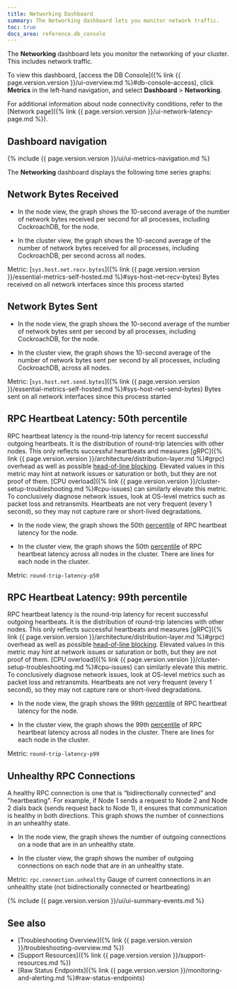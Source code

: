```yaml
---
title: Networking Dashboard
summary: The Networking dashboard lets you monitor network traffic.
toc: true
docs_area: reference.db_console
---
```


The **Networking** dashboard lets you monitor the networking of your cluster. This includes network traffic.

To view this dashboard, [access the DB Console]({% link {{ page.version.version }}/ui-overview.md %}#db-console-access), click **Metrics** in the left-hand navigation, and select **Dashboard** > **Networking**.

For additional information about node connectivity conditions, refer to the [Network page]({% link {{ page.version.version }}/ui-network-latency-page.md %}).

## Dashboard navigation

{% include {{ page.version.version }}/ui/ui-metrics-navigation.md %}

The **Networking** dashboard displays the following time series graphs:

## Network Bytes Received

- In the node view, the graph shows the 10-second average of the number of network bytes received per second for all processes, including CockroachDB, for the node.

- In the cluster view, the graph shows the 10-second average of the number of network bytes received for all processes, including CockroachDB, per second across all nodes.

Metric: [`sys.host.net.recv.bytes`]({% link {{ page.version.version }}/essential-metrics-self-hosted.md %}#sys-host-net-recv-bytes) Bytes received on all network interfaces since this process started

## Network Bytes Sent

- In the node view, the graph shows the 10-second average of the number of network bytes sent per second by all processes, including CockroachDB, for the node.

- In the cluster view, the graph shows the 10-second average of the number of network bytes sent per second by all processes, including CockroachDB, across all nodes.

Metric: [`sys.host.net.send.bytes`]({% link {{ page.version.version }}/essential-metrics-self-hosted.md %}#sys-host-net-send-bytes) Bytes sent on all network interfaces since this process started

## RPC Heartbeat Latency: 50th percentile

RPC heartbeat latency is the round-trip latency for recent successful outgoing heartbeats. It is the distribution of round-trip latencies with other nodes. This only reflects successful heartbeats and measures [gRPC]({% link {{ page.version.version }}/architecture/distribution-layer.md %}#grpc) overhead as well as possible [head-of-line blocking](https://wikipedia.org/wiki/Head-of-line_blocking). Elevated values in this metric may hint at network issues or saturation or both, but they are not proof of them. [CPU overload]({% link {{ page.version.version }}/cluster-setup-troubleshooting.md %}#cpu-issues) can similarly elevate this metric. To conclusively diagnose network issues, look at OS-level metrics such as packet loss and retransmits. Heartbeats are not very frequent (every 1 second), so they may not capture rare or short-lived degradations.

- In the node view, the graph shows the 50th [percentile](https://wikipedia.org/wiki/Percentile#The_normal_distribution_and_percentiles) of RPC heartbeat latency for the node.

- In the cluster view, the graph shows the 50th [percentile](https://wikipedia.org/wiki/Percentile#The_normal_distribution_and_percentiles) of RPC heartbeat latency across all nodes in the cluster. There are lines for each node in the cluster.

Metric: `round-trip-latency-p50`

## RPC Heartbeat Latency: 99th percentile

RPC heartbeat latency is the round-trip latency for recent successful outgoing heartbeats. It is the distribution of round-trip latencies with other nodes. This only reflects successful heartbeats and measures [gRPC]({% link {{ page.version.version }}/architecture/distribution-layer.md %}#grpc) overhead as well as possible [head-of-line blocking](https://wikipedia.org/wiki/Head-of-line_blocking). Elevated values in this metric may hint at network issues or saturation or both, but they are not proof of them. [CPU overload]({% link {{ page.version.version }}/cluster-setup-troubleshooting.md %}#cpu-issues) can similarly elevate this metric. To conclusively diagnose network issues, look at OS-level metrics such as packet loss and retransmits. Heartbeats are not very frequent (every 1 second), so they may not capture rare or short-lived degradations.

- In the node view, the graph shows the 99th [percentile](https://wikipedia.org/wiki/Percentile#The_normal_distribution_and_percentiles) of RPC heartbeat latency for the node.

- In the cluster view, the graph shows the 99th [percentile](https://wikipedia.org/wiki/Percentile#The_normal_distribution_and_percentiles) of RPC heartbeat latency across all nodes in the cluster. There are lines for each node in the cluster.

Metric: `round-trip-latency-p99`

## Unhealthy RPC Connections

A healthy RPC connection is one that is “bidirectionally connected” and "heartbeating". For example, if Node 1 sends a request to Node 2 and Node 2 dials back (sends request back to Node 1), it ensures that communication is healthy in both directions. This graph shows the number of connections in an unhealthy state.

- In the node view, the graph shows the number of outgoing connections on a node that are in an unhealthy state.

- In the cluster view, the graph shows the number of outgoing connections on each node that are in an unhealthy state.

Metric: `rpc.connection.unhealthy` Gauge of current connections in an unhealthy state (not bidirectionally connected or heartbeating)

{% include {{ page.version.version }}/ui/ui-summary-events.md %}

## See also

- [Troubleshooting Overview]({% link {{ page.version.version }}/troubleshooting-overview.md %})
- [Support Resources]({% link {{ page.version.version }}/support-resources.md %})
- [Raw Status Endpoints]({% link {{ page.version.version }}/monitoring-and-alerting.md %}#raw-status-endpoints)
